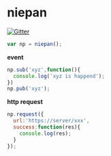 # niepan

[![Gitter](https://img.shields.io/badge/javascript-1.0.x-%23DD4444.svg)](https://www.github.com/yegao/niepan)
```javascript
var np = niepan();
```
**event**
```javascript
np.sub('xyz',function(){
  console.log('xyz is happend');
})
np.pub('xyz');
```
**http request**
```javascript
np.request({
  url:'https://server/xxx',
  success:function(res){
    console.log(res);
  }
});
```

